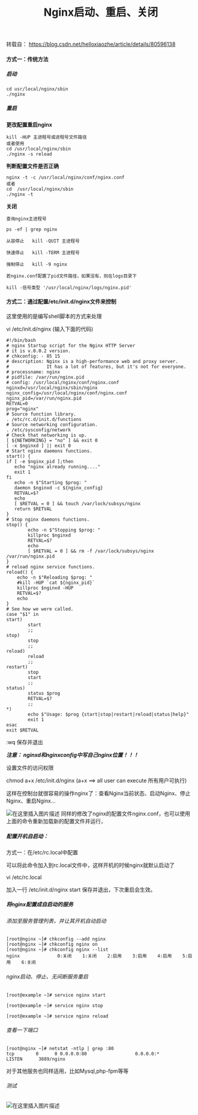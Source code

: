 ﻿---
title: Nginx启动、重启、关闭
categories: Nginx
tags: nginx
---

转载自： https://blog.csdn.net/helloxiaozhe/article/details/80596138

#### 方式一：传统方法
##### 启动
```
cd usr/local/nginx/sbin
./nginx
```
##### 重启
**更改配置重启nginx**
```
kill -HUP 主进程号或进程号文件路径
或者使用
cd /usr/local/nginx/sbin
./nginx -s reload
```
**判断配置文件是否正确**

```
nginx -t -c /usr/local/nginx/conf/nginx.conf
或者
cd  /usr/local/nginx/sbin
./nginx -t
```
**关闭**

```
查询nginx主进程号

ps -ef | grep nginx

从容停止   kill -QUIT 主进程号

快速停止   kill -TERM 主进程号

强制停止   kill -9 nginx

若nginx.conf配置了pid文件路径，如果没有，则在logs目录下

kill -信号类型 '/usr/local/nginx/logs/nginx.pid'
```

#### 方式二：通过配置/etc/init.d/nginx文件来控制
这里使用的是编写shell脚本的方式来处理

vi /etc/init.d/nginx  (输入下面的代码)

```
#!/bin/bash
# nginx Startup script for the Nginx HTTP Server
# it is v.0.0.2 version.
# chkconfig: - 85 15
# description: Nginx is a high-performance web and proxy server.
#              It has a lot of features, but it's not for everyone.
# processname: nginx
# pidfile: /var/run/nginx.pid
# config: /usr/local/nginx/conf/nginx.conf
nginxd=/usr/local/nginx/sbin/nginx
nginx_config=/usr/local/nginx/conf/nginx.conf
nginx_pid=/var/run/nginx.pid
RETVAL=0
prog="nginx"
# Source function library.
. /etc/rc.d/init.d/functions
# Source networking configuration.
. /etc/sysconfig/network
# Check that networking is up.
[ ${NETWORKING} = "no" ] && exit 0
[ -x $nginxd ] || exit 0
# Start nginx daemons functions.
start() {
if [ -e $nginx_pid ];then
   echo "nginx already running...."
   exit 1
fi
   echo -n $"Starting $prog: "
   daemon $nginxd -c ${nginx_config}
   RETVAL=$?
   echo
   [ $RETVAL = 0 ] && touch /var/lock/subsys/nginx
   return $RETVAL
}
# Stop nginx daemons functions.
stop() {
        echo -n $"Stopping $prog: "
        killproc $nginxd
        RETVAL=$?
        echo
        [ $RETVAL = 0 ] && rm -f /var/lock/subsys/nginx /var/run/nginx.pid
}
# reload nginx service functions.
reload() {
    echo -n $"Reloading $prog: "
    #kill -HUP `cat ${nginx_pid}`
    killproc $nginxd -HUP
    RETVAL=$?
    echo
}
# See how we were called.
case "$1" in
start)
        start
        ;;
stop)
        stop
        ;;
reload)
        reload
        ;;
restart)
        stop
        start
        ;;
status)
        status $prog
        RETVAL=$?
        ;;
*)
        echo $"Usage: $prog {start|stop|restart|reload|status|help}"
        exit 1
esac
exit $RETVAL
```

:wq  保存并退出

***注意： nginxd和nginxconfig中写自己nginx位置！！！***

设置文件的访问权限

chmod a+x /etc/init.d/nginx   (a+x ==> all user can execute  所有用户可执行)

这样在控制台就很容易的操作nginx了：查看Nginx当前状态、启动Nginx、停止Nginx、重启Nginx…

![在这里插入图片描述](https://img-blog.csdnimg.cn/20190307163714967.png?x-oss-process=image/watermark,type_ZmFuZ3poZW5naGVpdGk,shadow_10,text_aHR0cHM6Ly9ibG9nLmNzZG4ubmV0L3FxXzM1OTc0NzU5,size_16,color_FFFFFF,t_70)
同样的修改了nginx的配置文件nginx.conf，也可以使用上面的命令重新加载新的配置文件并运行，

##### 配置开机自启动：

方式一：在/etc/rc.local中配置

可以将此命令加入到rc.local文件中，这样开机的时候nginx就默认启动了

vi /etc/rc.local

加入一行  /etc/init.d/nginx start    保存并退出，下次重启会生效。


##### 将nginx配置成自启动的服务
###### 添加至服务管理列表，并让其开机自动启动

```
[root@nginx ~]# chkconfig --add nginx
[root@nginx ~]# chkconfig nginx on 
[root@nginx ~]# chkconfig nginx --list 
nginx              0:关闭    1:关闭    2:启用    3:启用    4:启用    5:启用    6:关闭
```

###### nginx启动、停止、无间断服务重启

```
[root@example ~]# service nginx start

[root@example ~]# service nginx stop

[root@example ~]# service nginx reload
```

###### 查看一下端口

```
[root@nginx ~]# netstat -ntlp | grep :80
tcp        0      0 0.0.0.0:80                  0.0.0.0:*                   LISTEN      3889/nginx

```
对于其他服务也同样适用，比如Mysql,php-fpm等等

###### 测试
![在这里插入图片描述](https://img-blog.csdnimg.cn/20190307163951737.png?x-oss-process=image/watermark,type_ZmFuZ3poZW5naGVpdGk,shadow_10,text_aHR0cHM6Ly9ibG9nLmNzZG4ubmV0L3FxXzM1OTc0NzU5,size_16,color_FFFFFF,t_70)
